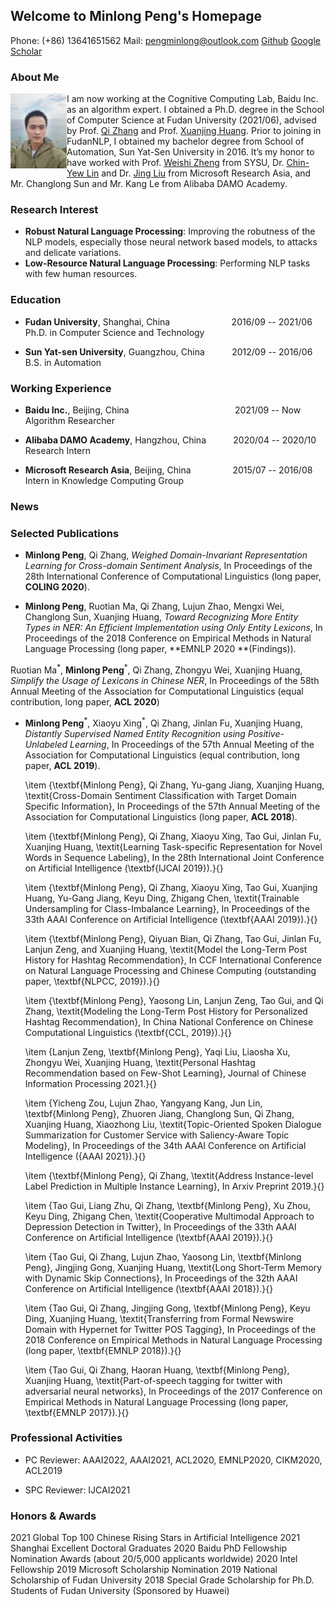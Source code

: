 ## Welcome to Minlong Peng's Homepage

Phone: (+86) 13641651562 Mail: pengminlong@outlook.com [Github](https://github.com/v-mipeng/) [Google Scholar](https://scholar.google.com.hk/citations?user=ugZ0lVQAAAAJ&hl=en)

### About Me
<img align="left" width="90" height="120" src="/my_phote_in_hawaii.jpeg">

I am now working at the Cognitive Computing Lab, Baidu Inc. as an algorithm expert. I obtained a Ph.D. degree in the School of Computer Science at Fudan University (2021/06), advised by Prof. [Qi Zhang](http://qizhang.info/) and Prof. [Xuanjing Huang](http://www.cs.fudan.edu.cn/en/?page_id=1836). Prior to joining in FudanNLP, I obtained my bachelor degree from School of Automation, Sun Yat-Sen University in 2016. It’s my honor to have worked with Prof. [Weishi Zheng](http://sist.sysu.edu.cn/~zhwshi/) from SYSU, Dr. [Chin-Yew Lin](https://www.microsoft.com/en-us/research/people/cyl/) and Dr. [Jing Liu](http://www.machinereading.ai/) from Microsoft Research Asia, and Mr. Changlong Sun and Mr. Kang Le from Alibaba DAMO Academy. 

### Research Interest

- **Robust Natural Language Processing**: Improving the robutness of the NLP models, especially those neural network based models, to attacks and delicate variations.
- **Low-Resource Natural Language Processing**: Performing NLP tasks with few human resources. 

### Education 

- **Fudan University**, Shanghai, China &nbsp; &nbsp; &nbsp; &nbsp; &nbsp; &nbsp; &nbsp; &nbsp; &nbsp; &nbsp; &nbsp; &nbsp; 2016/09 -- 2021/06 \
Ph.D. in Computer Science and Technology

- **Sun Yat-sen University**, Guangzhou, China  &nbsp; &nbsp; &nbsp; &nbsp; &nbsp; 2012/09 -- 2016/06 \
B.S. in Automation

### Working Experience

- **Baidu Inc.**, Beijing, China &nbsp; &nbsp; &nbsp; &nbsp; &nbsp; &nbsp; &nbsp; &nbsp; &nbsp; &nbsp; &nbsp; &nbsp; &nbsp; &nbsp; &nbsp; &nbsp; &nbsp; &nbsp; &nbsp; &nbsp; &nbsp; 2021/09 -- Now \
Algorithm Researcher

- **Alibaba DAMO Academy**, Hangzhou, China  &nbsp; &nbsp; &nbsp; &nbsp; &nbsp; 2020/04 -- 2020/10 \
Research Intern

- **Microsoft Research Asia**, Beijing, China &nbsp; &nbsp; &nbsp; &nbsp; &nbsp; &nbsp; &nbsp; &nbsp; 2015/07 -- 2016/08 \
Intern in Knowledge Computing Group

### News

### Selected Publications


- **Minlong Peng**, Qi Zhang, _Weighed Domain-Invariant Representation Learning for Cross-domain Sentiment Analysis_, In Proceedings of the 28th International Conference of Computational Linguistics (long paper, **COLING 2020**).
    
- **Minlong Peng**, Ruotian Ma, Qi Zhang, Lujun Zhao, Mengxi Wei, Changlong Sun, Xuanjing Huang, _Toward Recognizing More Entity Types in NER: An Efficient Implementation using Only Entity Lexicons_, In Proceedings of the 2018 Conference on Empirical Methods in Natural Language Processing (long paper, **EMNLP 2020 **(Findings)).
    
 Ruotian Ma$^*$, **Minlong Peng**$^*$, Qi Zhang, Zhongyu Wei, Xuanjing Huang, _Simplify the Usage of Lexicons in Chinese NER_, In Proceedings of the 58th Annual Meeting of the Association for Computational Linguistics (equal contribution, long paper, **ACL 2020**)
  
- **Minlong Peng**$^*$, Xiaoyu Xing$^*$, Qi Zhang, Jinlan Fu, Xuanjing Huang, _Distantly Supervised Named Entity Recognition using Positive-Unlabeled Learning_, In Proceedings of the 57th Annual Meeting of the Association for Computational Linguistics (equal contribution, long paper, **ACL 2019**).
  
  \item {\textbf{Minlong Peng}, Qi Zhang, Yu-gang Jiang, Xuanjing Huang, \textit{Cross-Domain Sentiment Classification with Target Domain Specific Information}, In Proceedings of the 57th Annual Meeting of the Association for Computational Linguistics (long paper, **ACL 2018**).
  
  \item {\textbf{Minlong Peng}, Qi Zhang, Xiaoyu Xing, Tao Gui, Jinlan Fu, Xuanjing Huang, \textit{Learning Task-specific Representation for Novel Words in Sequence Labeling}, In the 28th International Joint Conference on Artificial Intelligence (\textbf{IJCAI 2019}).}{}

  \item {\textbf{Minlong Peng}, Qi Zhang, Xiaoyu Xing, Tao Gui, Xuanjing Huang, Yu-Gang Jiang, Keyu Ding, Zhigang Chen, \textit{Trainable Undersampling for Class-Imbalance Learning}, In Proceedings of the 33th AAAI Conference on Artificial Intelligence (\textbf{AAAI 2019}).}{}
  
  
  \item {\textbf{Minlong Peng}, Qiyuan Bian, Qi Zhang, Tao Gui, Jinlan Fu, Lanjun Zeng, and Xuanjing Huang, \textit{Model the Long-Term Post History for Hashtag Recommendation}, In CCF International Conference on Natural Language Processing and Chinese Computing (outstanding paper, \textbf{NLPCC, 2019}).}{}
  
  \item {\textbf{Minlong Peng}, Yaosong Lin, Lanjun Zeng, Tao Gui, and Qi Zhang, \textit{Modeling the Long-Term Post History for Personalized Hashtag Recommendation}, In China National Conference on Chinese Computational Linguistics (\textbf{CCL, 2019}).}{}

  
  \item {Lanjun Zeng, \textbf{Minlong Peng}, Yaqi Liu, Liaosha Xu, Zhongyu Wei, Xuanjing Huang, \textit{Personal Hashtag Recommendation based on Few-Shot Learning}, Journal of Chinese Information Processing 2021.}{}

  \item {Yicheng Zou, Lujun Zhao, Yangyang Kang, Jun Lin, \textbf{Minlong Peng}, Zhuoren Jiang, Changlong Sun, Qi Zhang, Xuanjing Huang, Xiaozhong Liu, \textit{Topic-Oriented Spoken Dialogue Summarization for Customer Service with Saliency-Aware Topic Modeling}, In Proceedings of the 34th AAAI Conference on Artificial Intelligence ({AAAI 2021}).}{} 

  \item {\textbf{Minlong Peng}, Qi Zhang, \textit{Address Instance-level Label Prediction in Multiple Instance Learning}, In Arxiv Preprint 2019.}{}
  
  \item {Tao Gui, Liang Zhu, Qi Zhang, \textbf{Minlong Peng}, Xu Zhou, Keyu Ding, Zhigang Chen, \textit{Cooperative Multimodal Approach to Depression Detection in Twitter}, In Proceedings of the 33th AAAI Conference on Artificial Intelligence (\textbf{AAAI 2019}).}{}

  \item {Tao Gui, Qi Zhang, Lujun Zhao, Yaosong Lin, \textbf{Minlong Peng}, Jingjing Gong, Xuanjing Huang, \textit{Long Short-Term Memory with Dynamic Skip Connections}, In Proceedings of the 32th AAAI Conference on Artificial Intelligence (\textbf{AAAI 2018}).}{}
  
  \item {Tao Gui, Qi Zhang, Jingjing Gong, \textbf{Minlong Peng}, Keyu Ding, Xuanjing Huang, \textit{Transferring from Formal Newswire Domain with Hypernet for Twitter POS Tagging}, In Proceedings of the 2018 Conference on Empirical Methods in Natural Language Processing (long paper, \textbf{EMNLP 2018}).}{}
  
  \item {Tao Gui, Qi Zhang, Haoran Huang, \textbf{Minlong Peng}, Xuanjing Huang, \textit{Part-of-speech tagging for twitter with adversarial neural networks}, In Proceedings of the 2017 Conference on Empirical Methods in Natural Language Processing (long paper, \textbf{EMNLP 2017}).}{}
  
### Professional Activities

- PC Reviewer: AAAI2022, AAAI2021, ACL2020, EMNLP2020, CIKM2020, ACL2019

- SPC Reviewer: IJCAI2021

### Honors & Awards
2021 Global Top 100 Chinese Rising Stars in Artificial Intelligence 
2021 Shanghai Excellent Doctoral Graduates
2020 Baidu PhD Fellowship Nomination Awards (about 20/5,000 applicants worldwide)
2020 Intel Fellowship
2019 Microsoft Scholarship Nomination
2019 National Scholarship of Fudan University
2018 Special Grade Scholarship for Ph.D. Students of Fudan University (Sponsored by Huawei)
